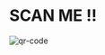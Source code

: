 # SCAN ME !!

![qr-code](https://github.com/user-attachments/assets/979c8439-99a7-4b49-8c2e-4b4f23ecade4)
